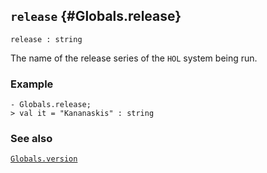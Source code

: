 ## `release` {#Globals.release}


```
release : string
```



The name of the release series of the `HOL` system being run.

### Example

    
    - Globals.release;
    > val it = "Kananaskis" : string
    

### See also

[`Globals.version`](#Globals.version)

